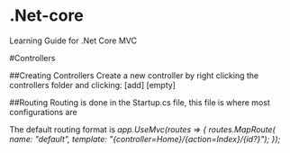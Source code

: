 # .Net-core
Learning Guide for .Net Core MVC

#Controllers 

##Creating Controllers 
Create a new controller by right clicking the controllers folder and clicking: [add] [empty]


##Routing 
Routing is done in the Startup.cs file, this file is where most configurations are 

The default routing format is 
*app.UseMvc(routes =>
{
    routes.MapRoute(
        name: "default",
        template: "{controller=Home}/{action=Index}/{id?}");
});*
